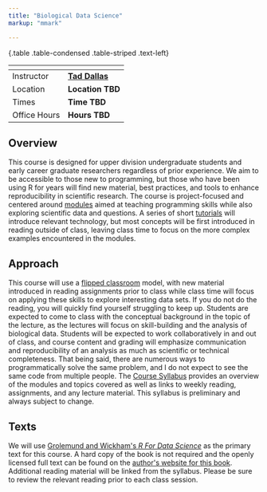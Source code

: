 ```yaml
---
title: "Biological Data Science"
markup: "mmark"

---
```


  {.table .table-condensed .table-striped .text-left}

  <span></span>     | <span></span>
  -----------|-------------------------------------------------------------------
  Instructor | **[Tad Dallas](https://taddallas.github.io)**  <a href="mailto:tdallas@mailbox.sc.edu" title="email"><i class="fa fa-envelope"></i></a><a href="https://twitter.com/taddallas" title="Twitter"> <i class="fa fa-twitter"></i></a> <a href="https://github.com/taddallas" title="GitHub"><i class="fa fa-github"></i></a> |  
  Location     | **Location TBD**           |   
  Times        | **Time TBD**               |  
  Office Hours | **Hours TBD**              |



## Overview

This course is designed for upper division undergraduate students and early career graduate researchers regardless of prior experience. We aim to be accessible to those new to programming, but those who have been using R for years will find new material, best practices, and tools to enhance reproducibility in scientific research. The course is project-focused and centered around [modules](/modules) aimed at teaching programming skills while also exploring scientific data and questions. A series of short [tutorials](/tutorials) will introduce relevant technology, but most concepts will be first introduced in reading outside of class, leaving class time to focus on the more complex examples encountered in the modules.  


## Approach

This course will use a [flipped classroom](https://en.wikipedia.org/wiki/Flipped_classroom) model, with new material introduced in reading assignments prior to class while class time will focus on applying these skills to explore interesting data sets. If you do not do the reading, you will quickly find yourself struggling to keep up. Students are expected to come to class with the conceptual background in the topic of the lecture, as the lectures will focus on skill-building and the analysis of biological data. Students will be expected to work collaboratively in and out of class, and course content and grading will emphasize communication and reproducibility of an analysis as much as scientific or technical completeness. That being said, there are numerous ways to programmatically solve the same problem, and I do not expect to see the same code from multiple people. The [Course Syllabus](/syllabus/) provides an overview of the modules and topics covered as well as links to weekly reading, assignments, and any lecture material.  This syllabus is preliminary and always subject to change.



## Texts

We will use [Grolemund and Wickham's *R For Data Science*](http://amzn.to/2aHLAQ1) as the primary text for this course. A hard copy of the book is not required and the openly licensed full text can be found on the [author's website for this book](http://r4ds.had.co.nz/). Additional reading material will be linked from the syllabus.  Please be sure to review the relevant reading prior to
each class session.  



